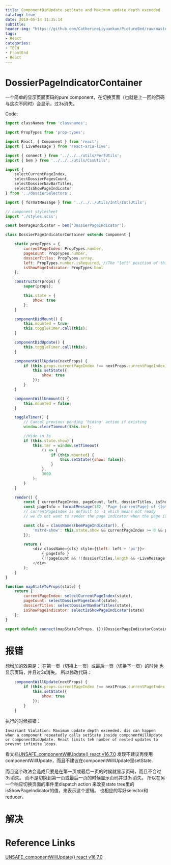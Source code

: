 ```yaml
---
title: ComponentDidUpdate setState and Maximum update depth exceeded
catalog: true
date: 2019-05-14 11:35:14
subtitle:
header-img: "https://github.com/CatherineLiyuankun/PictureBed/raw/master/blog/post/ComponentDidUpdate-setState-and-Maximum-update-depth-exceeded/header-react-lifecycle.png"
tags:
- React
categories:
- TECH
- FrontEnd
- React
---
```


# DossierPageIndicatorContainer
一个简单的显示页面页码的pure component，在切换页面（也就是上一回的页码与这次不同时）会显示，过3s消失。
            
Code:          

``` javascript
import classNames from 'classnames';

import PropTypes from 'prop-types';

import React, { Component } from 'react';
import { LiveMessage } from 'react-aria-live';

import { connect } from '../../../utils/PerfUtils';
import { bem } from '../../../utils/CssUtils';

import {
    selectCurrentPageIndex,
    selectDossierPagesCount,
    selectDossierNavBarTitles,
    selectIsShowPageIndicator
} from '../dossierSelectors';

import { formatMessage } from '../../../utils/Intl/IntlUtils';

// component stylesheet
import './styles.scss';

const bemPageIndicator = bem('DossierPageIndicator');

class DossierPageIndicatorContainer extends Component {

    static propTypes = {
        currentPageIndex: PropTypes.number,
        pageCount: PropTypes.number,
        dossierTitles: PropTypes.array,
        left: PropTypes.number.isRequired, //The "left" position of this component
        isShowPageIndicator: PropTypes.bool
    };

    constructor(props) {
        super(props);

        this.state = {
            show: true
        };
    }

    componentDidMount() {
        this.mounted = true;
        this.toggleTimer.call(this);
    }

    componentDidUpdate() {
        this.toggleTimer.call(this);
    }

    componentWillUpdate(nextProps) {
        if (this.props.currentPageIndex !== nextProps.currentPageIndex) {
            this.setState({
                show: true
            });
        }
    }

    componentWillUnmount() {
        this.mounted = false;
    }

    toggleTimer() {
        // Cancel previous pending 'hiding' action if existing
        window.clearTimeout(this.tmr);

        //Hide in 3s
        if (this.state.show) {
            this.tmr = window.setTimeout(
                () => {
                    if (this.mounted) {
                        this.setState({show: false});
                    }
                },
                3000
            );
        }
    }

    render() {
        const { currentPageIndex, pageCount, left, dossierTitles, isShowPageIndicator } = this.props;
        const pageInfo = formatMessage(182, 'Page {currentPage} of {totalPages}', {currentPage: currentPageIndex + 1, totalPages: pageCount});
        // currentPageIndex is default to -1 which means not ready
        // we do not want to render the page indicator when the page is not ready

        const cls = classNames(bemPageIndicator(), {
            'mstrd-show': this.state.show && currentPageIndex >= 0 && pageCount > 0 || isShowPageIndicator
        });

        return (
            <div className={cls} style={{left: left + 'px'}}>
                { pageInfo }
                {!!pageCount && !!dossierTitles.length && <LiveMessage message={`${dossierTitles[currentPageIndex].name} ${pageInfo}`} aria-live="polite"/> }
            </div>
        );
    }
}

function mapStateToProps(state) {
    return {
        currentPageIndex: selectCurrentPageIndex(state),
        pageCount: selectDossierPagesCount(state),
        dossierTitles: selectDossierNavBarTitles(state),
        isShowPageIndicator: selectIsShowPageIndicator(state)
    };
}

export default connect(mapStateToProps, {})(DossierPageIndicatorContainer);
```
# 报错
想增加的效果是： 在第一页（切换上一页）或最后一页（切换下一页）的时候 也显示页码，并且过3s消失。
所以修改代码：

```javascript
    componentWillUpdate(nextProps) {
        if (this.props.currentPageIndex !== nextProps.currentPageIndex || nextProps.currentPageIndex === 0 || nextProps.currentPageIndex === this.props.pageCount - 1) {
            this.setState({
                show: true
            });
        }
    }
```
执行的时候报错：
```
Invariant Violation: Maximum update depth exceeded. dis can happen when a component repeatedly calls setState inside componentWillUpdate or componentDidUpdate. React limits teh number of nested updates to prevent infinite loops.
```

看文档[UNSAFE_componentWillUpdate() react v16.7.0](https://5c54aa429e16c80007af3cd2--reactjs.netlify.com/docs/react-component.html#unsafe_componentwillupdate) 发现不建议再使用componentWillUpdate，而且不建议在componentWillUpdate里setState.

而且这个改法会造成只要是在第一页或最后一页的时候就显示页码，而且不会过3s消失。 而不是切换到第一页或最后一页的时候显示页码并过3s消失。
所以在另一个响应切换页面的事件里dispatch action 来改变state tree里的isShowPageIndicator的值，来表示这个逻辑。
也相应的写好selector和reducer。

# 解决

# Reference Links
[UNSAFE_componentWillUpdate() react v16.7.0](https://5c54aa429e16c80007af3cd2--reactjs.netlify.com/docs/react-component.html#unsafe_componentwillupdate)
